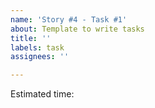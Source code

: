```yaml
---
name: 'Story #4 - Task #1'
about: Template to write tasks
title: ''
labels: task
assignees: ''

---
```


Estimated time:
